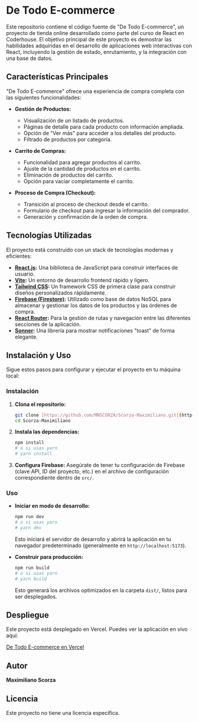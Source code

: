 # De Todo E-commerce

Este repositorio contiene el código fuente de "De Todo E-commerce", un proyecto de tienda online desarrollado como parte del curso de React en Coderhouse. El objetivo principal de este proyecto es demostrar las habilidades adquiridas en el desarrollo de aplicaciones web interactivas con React, incluyendo la gestión de estado, enrutamiento, y la integración con una base de datos.

## Características Principales

"De Todo E-commerce" ofrece una experiencia de compra completa con las siguientes funcionalidades:

* **Gestión de Productos:**
    * Visualización de un listado de productos.
    * Páginas de detalle para cada producto con información ampliada.
    * Opción de "Ver más" para acceder a los detalles del producto.
    * Filtrado de productos por categoría.

* **Carrito de Compras:**
    * Funcionalidad para agregar productos al carrito.
    * Ajuste de la cantidad de productos en el carrito.
    * Eliminación de productos del carrito.
    * Opción para vaciar completamente el carrito.

* **Proceso de Compra (Checkout):**
    * Transición al proceso de checkout desde el carrito.
    * Formulario de checkout para ingresar la información del comprador.
    * Generación y confirmación de la orden de compra.

## Tecnologías Utilizadas

El proyecto está construido con un stack de tecnologías modernas y eficientes:

* **[React.js](https://react.dev/):** Una biblioteca de JavaScript para construir interfaces de usuario.
* **[Vite](https://vitejs.dev/):** Un entorno de desarrollo frontend rápido y ligero.
* **[Tailwind CSS](https://tailwindcss.com/docs):** Un framework CSS de primera clase para construir diseños personalizados rápidamente.
* **[Firebase (Firestore)](https://firebase.google.com/docs/firestore):** Utilizado como base de datos NoSQL para almacenar y gestionar los datos de los productos y las órdenes de compra.
* **[React Router](https://reactrouter.com/en/main/start/overview):** Para la gestión de rutas y navegación entre las diferentes secciones de la aplicación.
* **[Sonner](https://sonner.emilkowal.ski/):** Una librería para mostrar notificaciones "toast" de forma elegante.

## Instalación y Uso

Sigue estos pasos para configurar y ejecutar el proyecto en tu máquina local:

### Instalación

1.  **Clona el repositorio:**
    ```bash
    git clone [https://github.com/MNSCORZA/Scorza-Maximiliano.git](https://github.com/MNSCORZA/Scorza-Maximiliano.git)
    cd Scorza-Maximiliano
    ```

2.  **Instala las dependencias:**
    ```bash
    npm install
    # o si usas yarn
    # yarn install
    ```

3.  **Configura Firebase:**
    Asegúrate de tener tu configuración de Firebase (clave API, ID del proyecto, etc.) en el archivo de configuración correspondiente dentro de `src/`.

### Uso

* **Iniciar en modo de desarrollo:**
    ```bash
    npm run dev
    # o si usas yarn
    # yarn dev
    ```
    Esto iniciará el servidor de desarrollo y abrirá la aplicación en tu navegador predeterminado (generalmente en `http://localhost:5173`).

* **Construir para producción:**
    ```bash
    npm run build
    # o si usas yarn
    # yarn build
    ```
    Esto generará los archivos optimizados en la carpeta `dist/`, listos para ser desplegados.

## Despliegue

Este proyecto está desplegado en Vercel. Puedes ver la aplicación en vivo aquí:

[De Todo E-commerce en Vercel](https://de-todo-e-commerce.vercel.app/)

## Autor

**Maximiliano Scorza**

## Licencia

Este proyecto no tiene una licencia específica.